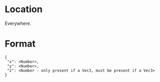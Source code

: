 # Location

Everywhere.

# Format

```
{
 "x": <Number>,
 "y": <Number>,
 "z": <Number - only present if a Vec3, must be present if a Vec3>
}
```
